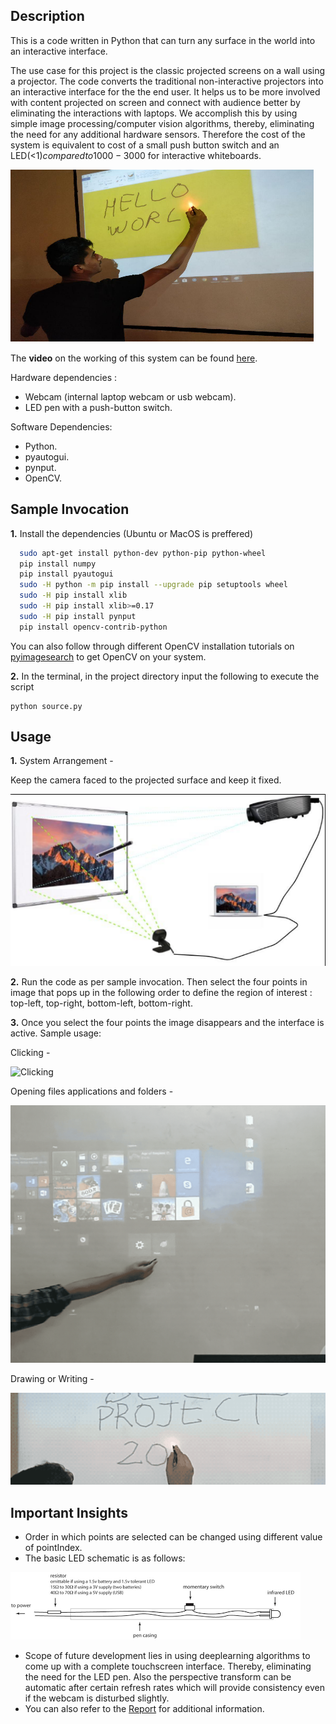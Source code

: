 ## Description
This is a code written in Python that can turn any surface in the world into an interactive interface.

The use case for this project is the classic projected screens on a wall using a projector. The code converts the traditional non-interactive projectors into an interactive interface for the the end user. It helps us to be more involved with content projected on screen and connect with audience better by eliminating the interactions with laptops. We accomplish this by using simple image processing/computer vision algorithms, thereby, eliminating the need for any additional hardware sensors. Therefore the cost of the system is equivalent to cost of a small push button switch and an LED(<1$) compared to 1000-3000$ for interactive whiteboards.

![Output](https://github.com/kushalchaudhari21/iPlanes-InteractivePlanes/blob/master/data/result.png)

The **video** on the working of this system can be found [here](https://www.linkedin.com/feed/update/activity:6468389723479080960/).

Hardware dependencies :

- Webcam (internal laptop webcam or usb webcam).
- LED pen with a push-button switch.

Software Dependencies:
- Python.
- pyautogui.
- pynput.
- OpenCV.

## Sample Invocation

**1.** Install the dependencies (Ubuntu or MacOS is preffered)

```bash
  sudo apt-get install python-dev python-pip python-wheel
  pip install numpy
  pip install pyautogui
  sudo -H python -m pip install --upgrade pip setuptools wheel 
  sudo -H pip install xlib
  sudo -H pip install xlib>=0.17
  sudo -H pip install pynput
  pip install opencv-contrib-python
```
You can also follow through different OpenCV installation tutorials on [pyimagesearch](https://www.pyimagesearch.com) to get OpenCV on your system.

**2.** In the terminal, in the project directory input the following to execute the script
```console
python source.py
```
## Usage

**1.** System Arrangement -

Keep the camera faced to the projected surface and keep it fixed. 

![SystemInterface](https://github.com/kushalchaudhari21/iPlanes-InteractivePlanes/blob/master/data/system_arrangement.png)

**2.** Run the code as per sample invocation. Then select the four points in image that pops up in the following order to define the region of interest : top-left, top-right, bottom-left, bottom-right.

**3.** Once you select the four points the image disappears and the interface is active. Sample usage:

Clicking -

![Clicking](https://github.com/kushalchaudhari21/iPlanes-InteractivePlanes/blob/master/data/1.gif)

Opening files applications and folders -

![Clicking2](https://github.com/kushalchaudhari21/iPlanes-InteractivePlanes/blob/master/data/2.gif)

Drawing or Writing -

![WriteDraw](https://github.com/kushalchaudhari21/iPlanes-InteractivePlanes/blob/master/data/3.gif)

## Important Insights

* Order in which points are selected can be changed using different value of pointIndex.
* The basic LED schematic is as follows:

![Pen](https://github.com/kushalchaudhari21/iPlanes-InteractivePlanes/blob/master/data/pen_schematic.png)

* Scope of future development lies in using deeplearning algorithms to come up with a complete touchscreen interface. Thereby, eliminating the need for the LED pen. Also the perspective transform can be automatic after certain refresh rates which will provide consistency even if the webcam is disturbed slightly. 
* You can also refer to the [Report](https://github.com/kushalchaudhari21/iPlanes-InteractivePlanes/blob/master/ProjectReport.pdf) for additional information.
